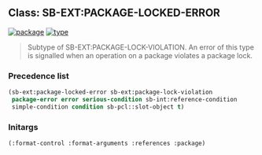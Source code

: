 ## Class: SB-EXT:PACKAGE-LOCKED-ERROR
[![package](https://img.shields.io/badge/Package-SB--EXT-5f9ea0.svg?style=social&colorA=999999)](../) [![type](https://img.shields.io/badge/Type-Class-5f9ea0.svg?style=social&colorA=999999)](../#class) 

> Subtype of SB-EXT:PACKAGE-LOCK-VIOLATION. An error of this type is
> signalled when an operation on a package violates a package lock.

### Precedence list
```cl
(sb-ext:package-locked-error sb-ext:package-lock-violation
 package-error error serious-condition sb-int:reference-condition
 simple-condition condition sb-pcl::slot-object t)
```
### Initargs
```cl
(:format-control :format-arguments :references :package)
```
